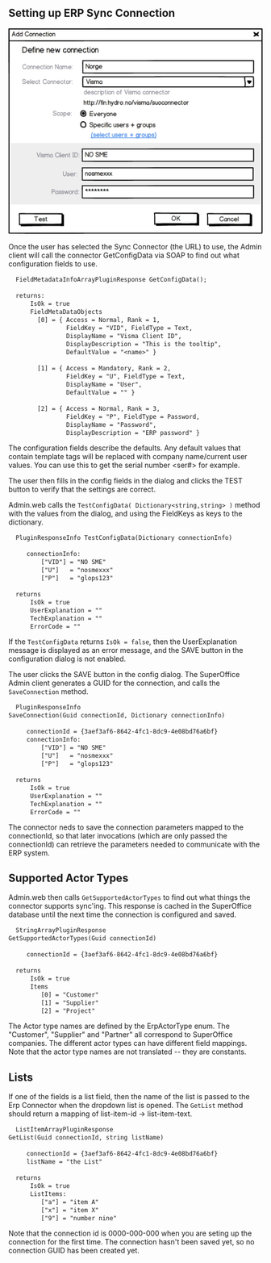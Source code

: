 <properties date="2016-05-11"
SortOrder="1"
/>

Setting up ERP Sync Connection
------------------------------

![](../Erp%20Sync%20Connector%20Interface_files/image003.png)

Once the user has selected the Sync Connector (the URL) to use, the Admin client will call the connector GetConfigData via SOAP to find out what configuration fields to use.

```
  FieldMetadataInfoArrayPluginResponse GetConfigData();

  returns:
      IsOk = true
      FieldMetaDataObjects
        [0] = { Access = Normal, Rank = 1,
                FieldKey = "VID", FieldType = Text,
                DisplayName = "Visma Client ID",
                DisplayDescription = "This is the tooltip",
                DefaultValue = "<name>" }

        [1] = { Access = Mandatory, Rank = 2,
                FieldKey = "U", FieldType = Text,
                DisplayName = "User",
                DefaultValue = "" }

        [2] = { Access = Normal, Rank = 3,
                FieldKey = "P", FieldType = Password,
                DisplayName = "Password",
                DisplayDescription = "ERP password" }
```

The configuration fields describe the defaults. Any default values that contain template tags will be replaced with company name/current user values. You can use this to get the serial number &lt;ser\#&gt; for example.

The user then fills in the config fields in the dialog and clicks the TEST button to verify that the settings are correct.

Admin.web calls the `TestConfigData( Dictionary<string,string> )` method with the values from the dialog, and using the FieldKeys as keys to the dictionary.

```
  PluginResponseInfo TestConfigData(Dictionary connectionInfo)

     connectionInfo:
         ["VID"] = "NO SME"
         ["U"]   = "nosmexxx"
         ["P"]   = "glops123"
  
  returns
      IsOk = true
      UserExplanation = ""
      TechExplanation = ""
      ErrorCode = ""
```

If the `TestConfigData` returns `IsOk = false`, then the UserExplanation message is displayed as an error message, and the SAVE button in the configuration dialog is not enabled.

The user clicks the SAVE button in the config dialog. The SuperOffice Admin client generates a GUID for the connection, and calls the `SaveConnection` method.

```
  PluginResponseInfo 
SaveConnection(Guid connectionId, Dictionary connectionInfo)

     connectionId = {3aef3af6-8642-4fc1-8dc9-4e08bd76a6bf}
     connectionInfo:
         ["VID"] = "NO SME"
         ["U"]   = "nosmexxx"
         ["P"]   = "glops123"
  
  returns
      IsOk = true
      UserExplanation = ""
      TechExplanation = ""
      ErrorCode = ""
```

The connector neds to save the connection parameters mapped to the connectionId, so that later invocations (which are only passed the connectionId) can retrieve the parameters needed to communicate with the ERP system.

Supported Actor Types
---------------------

Admin.web then calls `GetSupportedActorTypes` to find out what things the connector supports sync'ing. This response is cached in the SuperOffice database until the next time the connection is configured and saved.

```
  StringArrayPluginResponse 
GetSupportedActorTypes(Guid connectionId)

     connectionId = {3aef3af6-8642-4fc1-8dc9-4e08bd76a6bf}
  
  returns
      IsOk = true
      Items 
         [0] = "Customer" 
         [1] = "Supplier"
         [2] = "Project"
```

The Actor type names are defined by the ErpActorType enum. The "Customer", "Supplier" and "Partner" all correspond to SuperOffice companies. The different actor types can have different field mappings. Note that the actor type names are not translated -- they are constants.

Lists
-----

If one of the fields is a list field, then the name of the list is passed to the Erp Connector when the dropdown list is opened. The `GetList` method should return a mapping of list-item-id -&gt; list-item-text.
```
  ListItemArrayPluginResponse 
GetList(Guid connectionId, string listName)

     connectionId = {3aef3af6-8642-4fc1-8dc9-4e08bd76a6bf}
     listName = "the List"
  
  returns
      IsOk = true
      ListItems:
         ["a"] = "item A"
         ["x"] = "item X"
         ["9"] = "number nine"
```

Note that the connection id is 0000-000-000 when you are seting up the connection for the first time. The connection hasn't been saved yet, so no connection GUID has been created yet.
